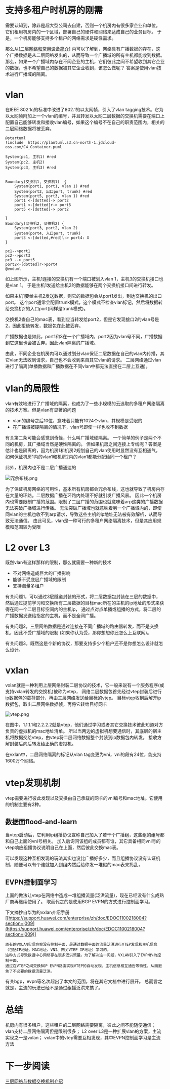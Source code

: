# 支持多租户时机房的刚需

需要认知到，除非是超大型公司去自建，否则一个机房内有很多家企业和单位。
它们租用机房内的一个区域，部署自己的硬件和网络来达成自己的业务目标。
于是，一个机房能够支持多个租户的网络需求是硬性需求。

那么从[[二层网络和常用设备简介](..%2F%E4%BA%8C%E5%B1%82%E7%BD%91%E7%BB%9C%E5%92%8C%E5%B8%B8%E7%94%A8%E8%AE%BE%E5%A4%87%E7%AE%80%E4%BB%8B)]
内可以了解到，网络具有广播数据的存在，这个广播数据是从二层网络发出的，从而导致一个广播域的所有主机都能收到数据。
那么，如果一个广播域内存在不同企业的主机，它们彼此之间不希望收到其它企业的数据，也不希望自己的数据被其它企业收到，该怎么做呢？
答案是使用vlan技术进行广播域的隔离。

# vlan

在IEEE 802.1q的标准中改进了802.1的以太网帧，引入了vlan
tagging技术。它为以太网帧附加上一个vlan的编号，并且转发以太网二层数据的交换机需要在端口上配置自己能够转发和接收vlan编号，如果这个编号不在自己的职责范围内，相关的二层网络数据将被丢弃。

```plantuml
@startuml
!include  https://plantuml.s3.cn-north-1.jdcloud-oss.com/C4_Container.puml

System(pc1, 主机1) #red
System(pc2, 主机2)
System(pc3, 主机3) #red


Boundary(交换机1, 交换机1)  {
    System(port1, port1, vlan 1) #red
    System(port2, 出口port, trunk) #red
    System(port5, port3, vlan 1) #red
    port1 <-[dotted]-> port2
    port1 <-[dotted]r-> port5
    port5 <-[dotted]-> port2
   
}
Boundary(交换机2, 交换机2) {
    System(port3, port2, vlan 2)
    System(port4, 入口port, trunk)
    port3 <-[dotted,#red]l-> port4: X
} 

pc1-->port1
pc2-->port3
pc3 --> port5
port2<-[dotted]r->port4
@enduml
```

如上图所示，主机1连接的交换机有一个端口被划入vlan 1，主机3的交换机接口也是vlan 1。
于是主机1发送给主机2的数据能够在两个交换机接口间进行转发。

如果主机1要给主机2发送数据，则它的数据包会从port1发出，到达交换机的出口port。
这个port通常会配置trunk模式，这个模式不检查vlan标记，然后将数据转给交换机2的入口port(同样是trunk模式)。

交换机2查自己的mac表，看到应当转发给port2，但是它发现接口2的vlan号是2，因此拒绝转发，数据包在此被丢弃。

广播数据也是如此，port1和3在一个广播域内，port2因为vlan号不同，广播数据到它这里也会被丢弃。因此vlan隔离的广播域。

由此，不同企业在机房内可以通过划分vlan保证二层数据在自己的vlan内传播，其它vlan无法收到请求，自己也不会收到来自其它vlan的请求。
二层网络通过vlan进行了隔离(单播数据和广播数据在不同vlan中都无法直接在二层上互通)。

# vlan的局限性

vlan有效地进行了广播域的隔离，也成为了一些小规模的云选取的多租户网络隔离的技术方案。但是vlan有显著的问题

* vlan的编号之后10位，意味着只能有1024个vlan，其规模是受限的
* 在广播域被硬隔离的情况下，vlan号即使一样也收不到数据

有关第二条可能会感觉到奇怪，什么叫广播域硬隔离。
一个简单的例子是两个不同的机房，其广播域当然是硬性隔离的。
但如果机房之间连接上专线呢？答案是估计也是隔离的，因为机房1和机房2规划自己的vlan使用时显然没有互相通气，
如何保证机房1内的vlan1和机房2内的vlan1都能分配给同一个租户？

此外，机房内也不是二层广播通达的

![冗余布线.png](冗余布线.png)

为了保证机房网络的可用性，基本所有机房都会冗余布线，这也就导致了机房内存在大量的环路。二层数据广播在环路内处理不好就引发广播风暴。
因此一个机房内也需要限制广播的范围。限制了二层广播的范围也就意味着arp这类的广播数据无法突破广播域进行传播。
无法突破广播域也就意味着另一个广播域内的，即使同vlan的主机也收不到arp请求，导致这些主机的ip地址无法被有效解析，从而导致无法通信。
由此可见，vlan是一种可行的多租户网络隔离技术，但是其应用规模和范围较为受限

# L2 over L3

既然vlan有这样那样的限制，那么就需要一种新的技术

* 不对网络造成巨大的广播影响
* 能够不受底层广播域的限制
* 支持海量多租户

有关问题1，可以通过3层隧道封装的形式，将二层数据包封装在三层的数据中，
然后通过提前学习和交换所有二层数据的目标mac所在的主机的ip地址的形式来获得在同一个二层目标空间内的主机ip，
通过点对点单播或组播的方式，将二层的广播数据发送给指定的主机，而不是全网广播。

有关问题2，三层网络数据是通过连接在不同广播域的路由器转发，而不是交换机，因此不受广播域的限制
(如果你认为受，那你想想你还怎么上互联网)。

有关问题3，既然这是个新的协议，那要支持多少个租户还不是你想怎么设计就怎么设计。

# vxlan

vxlan就是一种利用上层网络封装二层协议的技术，它一般来说有一个服务程序(或支持vxlan转发的交换机)被称为vtep，
网络二层数据包首先经过vtep封装后进行ip数据包的载荷部分，再由三层网络发送给目标的vtep。
目标vtep收到后解开ip数据包，取出二层网络数据帧，再将它转给目标网卡

![vtep.png](vtep.png)

在图中，1.1.1.1和2.2.2.2就是vtep，他们通过学习或者其它交换技术彼此知道对方负责的虚拟机的mac地址清单。
所以当两边的虚拟机想要通信时，其底层的宿主机将数据交给vtep，由vtep将二层网络数据整个封装到ip数据包内转发。
接收方解封装后向后转发给正确的虚拟机。

在vxlan中，二层网络隔离的标记从vlan tag变更为vni，vni的段有24位，能支持1600万个网络。

# vtep发现机制

vtep需要进行彼此发现以及交换由自己承载的网卡的vni编号和mac地址。它使用的机制主要有2种。

## 数据面flood-and-learn

当vtep启动后，它利用ip组播协议宣称自己加入了若干个广播组，这些组的组号都和自己上面的vni号相关。
加入后询问该组的成员都有谁，其它具备相同vni号的vtep响应组播协议说明自己在上面，然后彼此交换mac表。

可以发现这种互相发现的玩法其实也没比广播好多少，而且组播协议没有认证机制，随便可以有个谁就加入到组内然后给你发一堆假的mac表来捣乱，

## EVPN控制面学习

上面的做法让vtep在网络中造成一堆组播流量(泛洪流量)，现在已经没有什么成熟厂商再继续使用了。
取而代之的是使用BGP EVPN的方式进行控制面学习。

下文摘抄自华为的vxlan介绍手册[[https://support.huawei.com/enterprise/zh/doc/EDOC1100218004?section=j009](https://support.huawei.com/enterprise/zh/doc/EDOC1100218004?section=j009)]

```text
原有的VXLAN实现方案没有控制平面，是通过数据平面的流量泛洪进行VTEP发现和主机信息（包括IP地址、MAC地址、VNI、网关VTEP IP地址）学习的，
这种方式导致数据中心网络存在很多泛洪流量。为了解决这一问题，VXLAN引入了EVPN作为控制平面，
通过在VTEP之间交换BGP EVPN路由实现VTEP的自动发现、主机信息相互通告等特性，从而避免了不必要的数据流量泛洪。
```

有关bgp，evpn等名次超出了本文的范围，将在其它文档中进行展开。
总而言之就是，主流的玩法已经不是通过组播泛洪来搞了。

# 总结

机房内有很多租户，这些租户的二层网络需要隔离，彼此之间不能随便通信；
vlan支持二层网络隔离但是限制很多；
L2 over L3是一种扩展vlan的方案，主流实现之一是vxlan；
vxlan中的vtep需要互相发现，其中EVPN控制面学习是主流方法

# 下一步阅读

[三层网络与数据交换机制介绍](..%2F%E4%B8%89%E5%B1%82%E7%BD%91%E7%BB%9C%E4%B8%8E%E6%95%B0%E6%8D%AE%E4%BA%A4%E6%8D%A2%E6%9C%BA%E5%88%B6%E4%BB%8B%E7%BB%8D)
